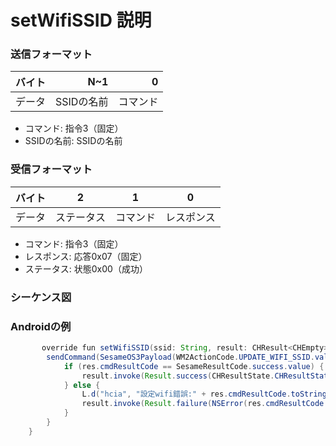 # setWifiSSID 説明

### 送信フォーマット

|  バイト  |        N~1 |       0 |
|:------:|-----------:|--------:|
| データ   | SSIDの名前	 | コマンド |

- コマンド: 指令3（固定）
- SSIDの名前: SSIDの名前

### 受信フォーマット
| バイト  |    2 |   1   |     0      |
|:---:|:----:|:----:|:-----:|
| データ | ステータス  | コマンド |レスポンス   |
- コマンド: 指令3（固定）
- レスポンス: 応答0x07（固定）
- ステータス: 状態0x00（成功）

### シーケンス図
<!-- ![アイコン](scanwifissid.svg) -->

### Androidの例
```java
       override fun setWifiSSID(ssid: String, result: CHResult<CHEmpty>) {
        sendCommand(SesameOS3Payload(WM2ActionCode.UPDATE_WIFI_SSID.value, ssid.toByteArray())) { res ->
            if (res.cmdResultCode == SesameResultCode.success.value) { //                L.d("hcia", "設定帳號完畢:" + String(res.payload))
                result.invoke(Result.success(CHResultState.CHResultStateBLE(CHEmpty())))
            } else {
                L.d("hcia", "設定wifi錯誤:" + res.cmdResultCode.toString())
                result.invoke(Result.failure(NSError(res.cmdResultCode.toString(), "CBCentralManager", (res.cmdResultCode).toInt())))
            }
        }
    }

